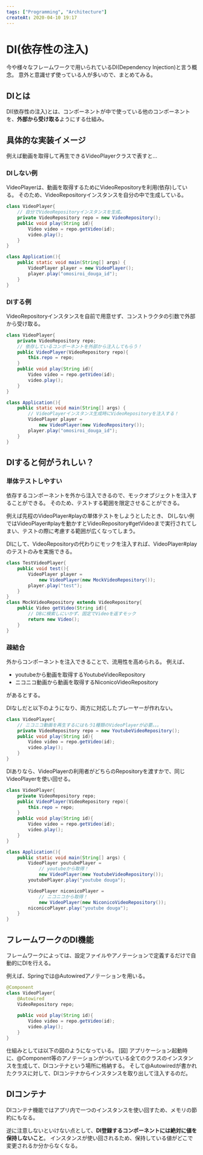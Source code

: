 ```yaml
---
tags: ["Programming", "Architecture"]
createAt: 2020-04-10 19:17
---
```


# DI(依存性の注入)
今や様々なフレームワークで用いられているDI(Dependency Injection)と言う概念。
意外と意識せず使っている人が多いので、まとめてみる。

## DIとは
DI(依存性の注入)とは、コンポーネントが中で使っている他のコンポーネントを、**外部から受け取る**ようにする仕組み。

## 具体的な実装イメージ

例えば動画を取得して再生できるVideoPlayerクラスで表すと…
### DIしない例
VideoPlayerは、動画を取得するためにVideoRepositoryを利用(依存)している。
そのため、VideoRepositoryインスタンスを自分の中で生成している。
``` java
class VideoPlayer{
	// 自分でVideoRepositoryインスタンスを生成。
	private VideoRepository repo = new VideoRepository();
	public void play(String id){
		Video video = repo.getVideo(id);
		video.play();
	}
}

class Application(){
	public static void main(String[] args) {
		VideoPlayer player = new VideoPlayer();
		player.play("omosiroi_douga_id");
    }
}
```

### DIする例
VideoRepositoryインスタンスを自前で用意せず、コンストラクタの引数で外部から受け取る。
``` java
class VideoPlayer{
	private VideoRepository repo;
	// 依存しているコンポーネントを外部から注入してもらう！
	public VideoPlayer(VideoRepository repo){
		this.repo = repo;
	}
	public void play(String id){
		Video video = repo.getVideo(id);
		video.play();
	}
}

class Application(){
	public static void main(String[] args) {
		// VideoPlayerインスタンス生成時にVideoRepositoryを注入する！
		VideoPlayer player = 
			new VideoPlayer(new VideoRepository());
		player.play("omosiroi_douga_id");
    }
}
```

## DIすると何がうれしい？
### 単体テストしやすい
依存するコンポーネントを外から注入できるので、モックオブジェクトを注入することができる。
そのため、テストする範囲を限定させることができる。

例えば先程のVideoPlayer#playの単体テストをしようとしたとき、
DIしない例ではVideoPlayer#playを動かすとVideoRepository#getVideoまで実行されてしまい、テストの際に考慮する範囲が広くなってしまう。

DIにして、VideoRepositoryの代わりにモックを注入すれば、VideoPlayer#playのテストのみを実施できる。
``` java
class TestVideoPlayer{
	public void test(){
		VideoPlayer player = 
			new VideoPlayer(new MockVideoRepository());
		player.play("test");
	}
}
class MockVideoRepository extends VideoRepository{
	public Video getVideo(String id){
		// DBに検索しにいかず、固定でVideoを返すモック
		return new Video();
	}
}
```

### 疎結合
外からコンポーネントを注入できることで、流用性を高められる。
例えば、
- youtubeから動画を取得するYoutubeVideoRepository
- ニコニコ動画から動画を取得するNiconicoVideoRepository

があるとする。

DIなしだと以下のようになり、両方に対応したプレーヤーが作れない。
``` java
class VideoPlayer{
	// ニコニコ動画を再生するにはもう1種類のVideoPlayerが必要。。。
	private VideoRepository repo = new YoutubeVideoRepository();
	public void play(String id){
		Video video = repo.getVideo(id);
		video.play();
	}
}
```

DIありなら、VideoPlayerの利用者がどちらのRepositoryを渡すかで、同じVideoPlayerを使い回せる。
``` java
class VideoPlayer{
	private VideoRepository repo;
	public VideoPlayer(VideoRepository repo){
		this.repo = repo;
	}
	public void play(String id){
		Video video = repo.getVideo(id);
		video.play();
	}
}

class Application(){
	public static void main(String[] args) {
		VideoPlayer youtubePlayer = 
			// youtubeから取得！
			new VideoPlayer(new YoutubeVideoRepository());
		youtubePlayer.play("youtube douga");

		VideoPlayer niconicoPlayer =
			// ニコニコから取得！ 
			new VideoPlayer(new NiconicoVideoRepository());
		niconicoPlayer.play("youtube douga");
    }
}
```

## フレームワークのDI機能
フレームワークによっては、設定ファイルやアノテーションで定義するだけで自動的にDIを行える。

例えば、Springでは@Autowiredアノテーションを用いる。
``` java
@Component
class VideoPlayer{
	@Autowired
	VideoRepository repo;
	
	public void play(String id){
		Video video = repo.getVideo(id);
		video.play();
	}
}
```

仕組みとしては以下の図のようになっている。
[図]
アプリケーション起動時に、@Component等のアノテーションがついている全てのクラスのインスタンスを生成して、DIコンテナという場所に格納する。
そして@Autowiredが書かれたクラスに対して、DIコンテナからインスタンスを取り出して注入するのだ。

## DIコンテナ
DIコンテナ機能ではアプリ内で一つのインスタンスを使い回すため、メモリの節約にもなる。

逆に注意しないといけない点として、**DI登録するコンポーネントには絶対に値を保持しないこと**。
インスタンスが使い回されるため、保持している値がどこで変更されるか分からなくなる。